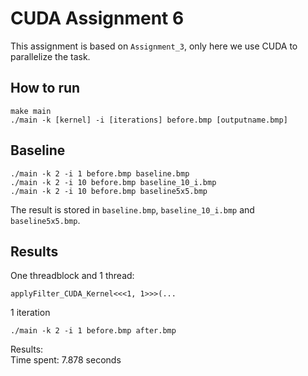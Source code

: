 # CUDA Assignment 6

This assignment is based on `Assignment_3`, only here we use CUDA to parallelize the task.

## How to run

```
make main
./main -k [kernel] -i [iterations] before.bmp [outputname.bmp]
```

## Baseline

```
./main -k 2 -i 1 before.bmp baseline.bmp
./main -k 2 -i 10 before.bmp baseline_10_i.bmp
./main -k 2 -i 10 before.bmp baseline5x5.bmp
```
The result is stored in `baseline.bmp`, `baseline_10_i.bmp` and `baseline5x5.bmp`.

## Results
One threadblock and 1 thread:
```
applyFilter_CUDA_Kernel<<<1, 1>>>(...
```
1 iteration
```
./main -k 2 -i 1 before.bmp after.bmp
```
Results:  
Time spent: 7.878 seconds


